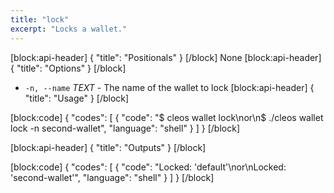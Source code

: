 ```yaml
---
title: "lock"
excerpt: "Locks a wallet."
---
```

[block:api-header]
{
  "title": "Positionals"
}
[/block]
None
[block:api-header]
{
  "title": "Options"
}
[/block]
- `-n, --name` _TEXT_ - The name of the wallet to lock
[block:api-header]
{
  "title": "Usage"
}
[/block]

[block:code]
{
  "codes": [
    {
      "code": "$ cleos wallet lock\nor\n$ ./cleos wallet lock -n second-wallet",
      "language": "shell"
    }
  ]
}
[/block]

[block:api-header]
{
  "title": "Outputs"
}
[/block]

[block:code]
{
  "codes": [
    {
      "code": "Locked: 'default'\nor\nLocked: 'second-wallet'",
      "language": "shell"
    }
  ]
}
[/block]